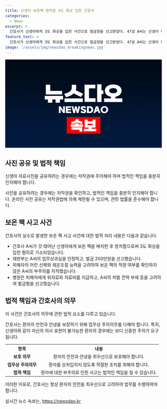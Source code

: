 ```yaml
---
title: 신생아 보온팩 방치로 3도 화상 입힌 간호사
categories:
  - News
excerpt: >
  간호사가 신생아에게 3도 화상을 입힌 사건으로 벌금형을 선고받았다. 47살 A씨는 신생아 다리에 보온 팩을 6시간 넘게 놔두어 일어난 일로, 벌금 200만원을 선고받았다. 판사는 A씨가 보온 팩의 온도를 체크하지 않고, 업무상 주의의무를 다하지 않았다고 지적했다. 이에 대해 병원은 피해자에게 위자료와 치료비를 지불했고, A씨에게 처벌 전력이 없는 점 등을 고려해 형이 정해졌다고 밝혔다.
feature_text: >
  간호사가 신생아에게 3도 화상을 입힌 사건으로 벌금형을 선고받았다. 47살 A씨는 신생아 다리에 보온 팩을 6시간 넘게 놔두어 일어난 일로, 벌금 200만원을 선고받았다. 판사는 A씨가 보온 팩의 온도를 체크하지 않고, 업무상 주의의무를 다하지 않았다고 지적했다. 이에 대해 병원은 피해자에게 위자료와 치료비를 지불했고, A씨에게 처벌 전력이 없는 점 등을 고려해 형이 정해졌다고 밝혔다.
image: '/assets/img/newsdao_breakingnews.jpg'
---
```


<p><img src="/assets/img/newsdao_breakingnews.jpg" alt="firstkoreanews 속보" /></p>

<h2 data-ke-size="size26">사진 공유 및 법적 책임</h2>

<p>신생아 자료사진을 공유하려는 경우에는 저작권에 주의해야 하며 법적인 책임을 충분히 인지해야 합니다.</p>

<p data-ke-size="size16">사진을 공유하려는 경우에는 저작권을 확인하고, 법적인 책임을 충분히 인지해야 합니다. 온라인 사진 공유는 저작권법에 의해 제한될 수 있으며, 관련 법률을 준수해야 합니다.</p>

<h2 data-ke-size="size26">보온 팩 사고 사건</h2>

<p>간호사의 실수로 발생한 보온 팩 사고 사건에 대한 법적 처리 내용은 다음과 같습니다.</p>

<ul>
  <li>간호사 A씨가 갓 태어난 신생아에게 보온 팩을 배치한 후 방치함으로써 3도 화상을 입힌 혐의로 기소되었습니다.</li>
  <li>재판부는 A씨의 업무상과실을 인정하고, 벌금 200만원을 선고했습니다.</li>
  <li>피해자의 어린 신체와 체온조절 능력을 고려하여 보온 팩의 적정 여부를 확인하지 않은 A씨의 부주의를 지적했습니다.</li>
  <li>병원은 피해자에게 위자료와 치료비를 지급하고, A씨의 처벌 전력 부재 등을 고려하여 벌금형을 선고했습니다.</li>
</ul>

<h2 data-ke-size="size26">법적 책임과 간호사의 의무</h2>

<p>이 사건은 간호사의 의무에 관한 법적 요소를 다루고 있습니다.</p>

<p data-ke-size="size16">간호사는 환자의 안전과 안녕을 보장하기 위해 업무상 주의의무를 다해야 합니다. 특히, 신생아와 같이 자신의 의사 표현이 불가능한 환자의 경우에는 보다 신중한 주의가 요구됩니다.</p>

<table>
  <tr>
    <th>항목</th>
    <th>내용</th>
  </tr>
  <tr>
    <td style="text-align: center; height: 17px;"><b>보호 의무</b></td>
    <td style="text-align: center; height: 17px;">환자의 안전과 안녕을 최우선으로 보호해야 합니다.</td>
  </tr>
  <tr>
    <td style="text-align: center; height: 17px;"><b>업무상 주의의무</b></td>
    <td style="text-align: center; height: 17px;">환자를 상처입히지 않도록 적절한 조치를 취해야 합니다.</td>
  </tr>
  <tr>
    <td style="text-align: center; height: 17px;"><b>법적 책임</b></td>
    <td style="text-align: center; height: 17px;">환자에 대한 부주의로 인한 사고는 법적인 책임을 질 수 있습니다.</td>
  </tr>
</table>

<p>이러한 이유로, 간호사는 항상 환자의 안전을 최우선으로 고려하여 업무를 수행하여야 합니다.</p>
실시간 뉴스 속보는, <a href="https://newsdao.kr" rel="dofollow">https://newsdao.kr</a>


